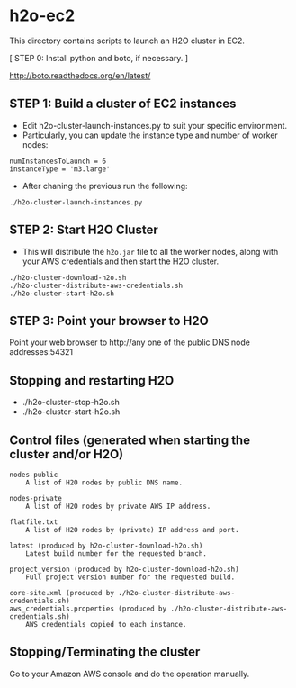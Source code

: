 # h2o-ec2

This directory contains scripts to launch an H2O cluster in EC2.

[ STEP 0:  Install python and boto, if necessary. ]

http://boto.readthedocs.org/en/latest/

STEP 1:  Build a cluster of EC2 instances
-----------------------------------------

- Edit h2o-cluster-launch-instances.py to suit your specific environment.
- Particularly, you can update the instance type and number of worker nodes:
```
numInstancesToLaunch = 6
instanceType = 'm3.large'
```
- After chaning the previous run the following:
```
./h2o-cluster-launch-instances.py
```

STEP 2:  Start H2O Cluster
-------------------------------------------------
- This will distribute the `h2o.jar` file to all the worker nodes, along with your AWS credentials and then start the H2O cluster.
```
./h2o-cluster-download-h2o.sh
./h2o-cluster-distribute-aws-credentials.sh
./h2o-cluster-start-h2o.sh
```

STEP 3:  Point your browser to H2O
----------------------------------

Point your web browser to 
    http://any one of the public DNS node addresses:54321


Stopping and restarting H2O
---------------------------
 - ./h2o-cluster-stop-h2o.sh
 - ./h2o-cluster-start-h2o.sh


Control files (generated when starting the cluster and/or H2O)
--------------------------------------------------------------

    nodes-public
        A list of H2O nodes by public DNS name.

    nodes-private
        A list of H2O nodes by private AWS IP address.

    flatfile.txt
        A list of H2O nodes by (private) IP address and port.

    latest (produced by h2o-cluster-download-h2o.sh)
        Latest build number for the requested branch.

    project_version (produced by h2o-cluster-download-h2o.sh)
        Full project version number for the requested build.

    core-site.xml (produced by ./h2o-cluster-distribute-aws-credentials.sh)
    aws_credentials.properties (produced by ./h2o-cluster-distribute-aws-credentials.sh)
        AWS credentials copied to each instance.


Stopping/Terminating the cluster
--------------------------------

Go to your Amazon AWS console and do the operation manually.
